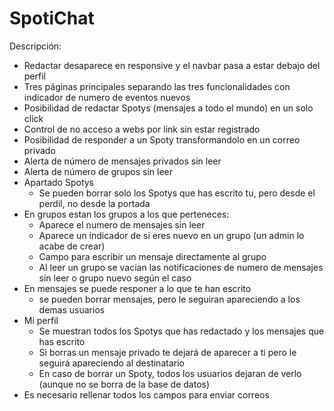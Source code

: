 # SpotiChat

Descripción:
  - Redactar desaparece en responsive y el navbar pasa a estar debajo del perfil
  - Tres páginas principales separando las tres funcionalidades con indicador de numero de eventos nuevos
  - Posibilidad de redactar Spotys (mensajes a todo el mundo) en un solo click
  - Control de no acceso a webs por link sin estar registrado
  - Posibilidad de responder a un Spoty transformandolo en un correo privado
  - Alerta de número de mensajes privados sin leer
  - Alerta de número de grupos sin leer
  - Apartado Spotys
    - Se pueden borrar solo los Spotys que has escrito tu, pero desde el perdil, no desde la portada
  - En grupos estan los grupos a los que perteneces:
    - Aparece el numero de mensajes sin leer
    - Aparece un indicador de si eres nuevo en un grupo (un admin lo acabe de crear)
    - Campo para escribir un mensaje directamente al grupo
    - Al leer un grupo se vacian las notificaciones de numero de mensajes sin leer o grupo nuevo según el caso
  - En mensajes se puede responer a lo que te han escrito
    - se pueden borrar mensajes, pero le seguiran apareciendo a los demas usuarios
  - Mi perfil
    - Se muestran todos los Spotys que has redactado y los mensajes que has escrito
    - Si borras un mensaje privado te dejará de aparecer a ti pero le seguirá apareciendo al destinatario
    - En caso de borrar un Spoty, todos los usuarios dejaran de verlo (aunque no se borra de la base de datos)
  - Es necesario rellenar todos los campos para enviar correos
